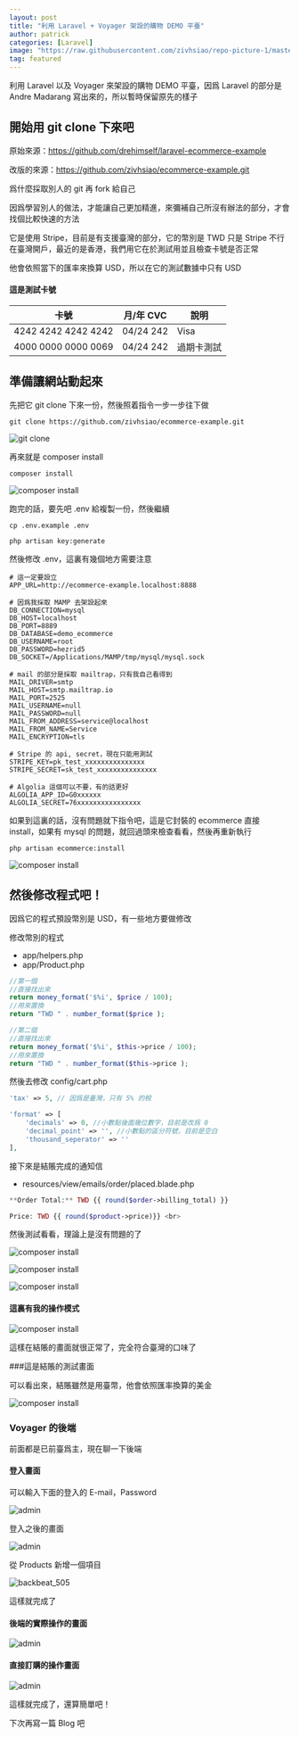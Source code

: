 ```yaml
---
layout: post
title: "利用 Laravel + Voyager 架設的購物 DEMO 平臺"
author: patrick
categories: [Laravel]
image: "https://raw.githubusercontent.com/zivhsiao/repo-picture-1/master/images/laravel_ecommerce/voyager_1.png"  
tag: featured
---
```


利用 Laravel 以及 Voyager 來架設的購物 DEMO 平臺，因爲 Laravel 的部分是 Andre Madarang 寫出來的，所以暫時保留原先的樣子

## 開始用 git clone 下來吧

原始來源：https://github.com/drehimself/laravel-ecommerce-example

改版的來源：https://github.com/zivhsiao/ecommerce-example.git

爲什麼採取別人的 git 再 fork 給自己

因爲學習別人的做法，才能讓自己更加精進，來彌補自己所沒有辦法的部分，才會找個比較快速的方法

它是使用 Stripe，目前是有支援臺灣的部分，它的幣別是 TWD
只是 Stripe 不行在臺灣開戶，最近的是香港，我們用它在於測試用並且檢查卡號是否正常

他會依照當下的匯率來換算 USD，所以在它的測試數據中只有 USD

#### 這是測試卡號
| 卡號 | 月/年 CVC | 說明 |
| --- | --- | --- |
| 4242 4242 4242 4242 | 04/24 242 | Visa |
| 4000 0000 0000 0069 | 04/24 242 | 過期卡測試 |


## 準備讓網站動起來

先把它 git clone 下來一份，然後照着指令一步一步往下做

```
git clone https://github.com/zivhsiao/ecommerce-example.git
```

![git clone](https://raw.githubusercontent.com/zivhsiao/repo-picture-1/master/images/laravel_ecommerce/git_clone.png)

再來就是 composer install

```
composer install
```

![composer install](https://raw.githubusercontent.com/zivhsiao/repo-picture-1/master/images/laravel_ecommerce/composer_install.png)


跑完的話，要先吧 .env 給複製一份，然後繼續


```
cp .env.example .env

php artisan key:generate
```


然後修改 .env，這裏有幾個地方需要注意

```
# 這一定要設立
APP_URL=http://ecommerce-example.localhost:8888

# 因爲我採取 MAMP 去架設起來
DB_CONNECTION=mysql
DB_HOST=localhost
DB_PORT=8889
DB_DATABASE=demo_ecommerce
DB_USERNAME=root
DB_PASSWORD=hezrid5
DB_SOCKET=/Applications/MAMP/tmp/mysql/mysql.sock

# mail 的部分是採取 mailtrap，只有我自己看得到
MAIL_DRIVER=smtp
MAIL_HOST=smtp.mailtrap.io
MAIL_PORT=2525
MAIL_USERNAME=null
MAIL_PASSWORD=null
MAIL_FROM_ADDRESS=service@localhost
MAIL_FROM_NAME=Service
MAIL_ENCRYPTION=tls

# Stripe 的 api, secret，現在只能用測試
STRIPE_KEY=pk_test_xxxxxxxxxxxxxxx
STRIPE_SECRET=sk_test_xxxxxxxxxxxxxxx

# Algolia 這個可以不要，有的話更好
ALGOLIA_APP_ID=G0xxxxxx
ALGOLIA_SECRET=76xxxxxxxxxxxxxxxx
```

如果到這裏的話，沒有問題就下指令吧，這是它封裝的 ecommerce 直接 install，如果有 mysql 的問題，就回過頭來檢查看看，然後再重新執行

```
php artisan ecommerce:install
```

![composer install](https://raw.githubusercontent.com/zivhsiao/repo-picture-1/master/images/laravel_ecommerce/php_artisan_ecommerce_install.png)

## 然後修改程式吧！

因爲它的程式預設幣別是 USD，有一些地方要做修改

修改幣別的程式
- app/helpers.php
- app/Product.php

```php
//第一個
//直接找出來
return money_format('$%i', $price / 100);
//用來置換
return "TWD " . number_format($price );

//第二個
//直接找出來
return money_format('$%i', $this->price / 100);
//用來置換
return "TWD " . number_format($this->price );
```

然後去修改 config/cart.php
```php
'tax' => 5, // 因爲是臺灣，只有 5% 的稅

'format' => [
    'decimals' => 0, //小數點後面幾位數字，目前是改爲 0
    'decimal_point' => '', //小數點的區分符號，目前是空白 
    'thousand_seperator' => ''
],
```

接下來是結賬完成的通知信
- resources/view/emails/order/placed.blade.php

```php
**Order Total:** TWD {{ round($order->billing_total) }}

Price: TWD {{ round($product->price)}} <br>
```

然後測試看看，理論上是沒有問題的了

![composer install](https://raw.githubusercontent.com/zivhsiao/repo-picture-1/master/images/laravel_ecommerce/web_index_01.png)

![composer install](https://raw.githubusercontent.com/zivhsiao/repo-picture-1/master/images/laravel_ecommerce/web_index_022.png)

![composer install](https://raw.githubusercontent.com/zivhsiao/repo-picture-1/master/images/laravel_ecommerce/web_index_03.png)

#### 這裏有我的操作模式

![composer install](https://raw.githubusercontent.com/zivhsiao/repo-picture-1/master/images/laravel_ecommerce/Laravel_Ecommerce_Backbeat_Go_810.gif)

這樣在結賬的畫面就很正常了，完全符合臺灣的口味了

###這是結賬的測試畫面

可以看出來，結賬雖然是用臺幣，他會依照匯率換算的美金

![composer install](https://raw.githubusercontent.com/zivhsiao/repo-picture-1/master/images/laravel_ecommerce/strip_dashboard.png)

### Voyager 的後端

前面都是已前臺爲主，現在聊一下後端

#### 登入畫面

可以輸入下面的登入的 E-mail，Password

![admin](https://raw.githubusercontent.com/zivhsiao/repo-picture-1/master/images/laravel_ecommerce/web_admin.png)

登入之後的畫面

![admin](https://raw.githubusercontent.com/zivhsiao/repo-picture-1/master/images/laravel_ecommerce/voyager_login.png)

從 Products 新增一個項目

![backbeat_505](https://raw.githubusercontent.com/zivhsiao/repo-picture-1/master/images/laravel_ecommerce/products_backbeat_505.png)

這樣就完成了

#### 後端的實際操作的畫面

![admin](https://raw.githubusercontent.com/zivhsiao/repo-picture-1/master/images/laravel_ecommerce/Admin-Voyager.gif)

#### 直接訂購的操作畫面

![admin](https://raw.githubusercontent.com/zivhsiao/repo-picture-1/master/images/laravel_ecommerce/Laravel-Ecommerce-Example.gif)

這樣就完成了，還算簡單吧！

下次再寫一篇 Blog 吧